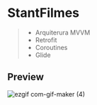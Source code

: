 # StantFilmes

>- Arquiterura MVVM
>- Retrofit
>- Coroutines
>- Glide



## Preview


![ezgif com-gif-maker (4)](https://user-images.githubusercontent.com/94938103/168445284-a0da68aa-f070-46c5-849c-1fdda51bbe44.gif)
